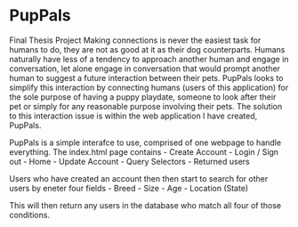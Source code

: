 # PupPals
Final Thesis Project
Making connections is never the easiest task for humans to do, they are not as good at it as their dog counterparts. Humans naturally have less of a tendency to approach another human and engage in conversation, let alone engage in conversation that would prompt another human to suggest a future interaction between their pets. PupPals looks to simplify this interaction by connecting humans (users of this application) for the sole purpose of having a puppy playdate, someone to look after their pet or simply for any reasonable purpose involving their pets. The solution to this interaction issue is within the web application I have created, PupPals. 

PupPals is a simple interafce to use, comprised of one webpage to handle everything. 
  The index.html page contains 
    - Create Account 
    - Login / Sign out
    - Home 
    - Update Account 
    - Query Selectors 
    - Returned users 
 
 Users who have created an account then then start to search for other users by eneter four fields 
    - Breed
    - Size
    - Age
    - Location (State) 
    
 This will then return any users in the database who match all four of those conditions.
    
